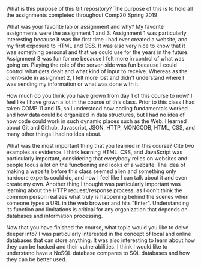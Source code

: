 What is this purpose of this Git repository? 
The purpose of this is to hold all the assignments completed throughout Comp20 Spring 2019

What was your favorite lab or assignment and why?
My favorite assignments were the assignment 1 and 3. Assignment 1 was particularly interesting because it was the first time I had ever created a website, and my first exposure to HTML and CSS. It was also very nice to know that it was something personal and that we could use for the years in the future. Assignment 3 was fun for me because I felt more in control of what was going on. Playing the role of the server-side was fun because I could control what gets dealt and what kind of input to receive. Whereas as the client-side in assignmet 2, I felt more lost and didn't understand where I was sending my information or what was done with it.

How much do you think you have grown from day 1 of this course to now?
I feel like I have grown a lot in the course of this class. Prior to this class I had taken COMP 11 and 15, so I understood how coding fundamentals worked and how data could be organized in data structures, but I had no idea of how code could work in such dynamic places such as the Web. I learned about Git and Github, Javascript, JSON, HTTP, MONGODB, HTML, CSS, and many other things I had no idea about. 

What was the most important thing that you learned in this course? Cite two examples as evidence.
I think learning HTML, CSS, and JavaScript was particularly important, considering that everybody relies on websites and people focus a lot on the functioning and looks of a website. The idea of making a website before this class seemed alien and something only hardcore experts could do, and now I feel like I can talk about it and even create my own. Another thing I thought was particularly important was learning about the HTTP request/response process, as I don't think the common person realizes what truly is happening behind the scenes when someone types a URL in the web browser and hits "Enter". Understanding its function and limitations is critical for any organization that depends on databases and information processing. 

Now that you have finished the course, what topic would you like to delve deeper into?
I was particularly interested in the concept of local and online databases that can store anything. It was also interesting to learn about how they can be hacked and their vulnerabilities. I think I would like to understand have a NoSQL database compares to SQL databases and how they can be better used. 